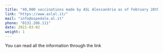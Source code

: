 ```yaml
---
title: "40,000 vaccinations made by ASL Alessandria as of February 28th 2021"
link: "https://www.aslal.it/"
mail: "info@ospedale.al.it"
phone: "0131.206.111"
date: 2021-03-02
weight: 1
---
```


You can read all the information through the link
